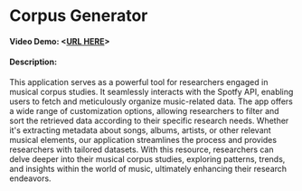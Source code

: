 # Corpus Generator

#### Video Demo:  <[URL HERE](https://youtu.be/1uwH6bPe1wo)>

#### Description:

This application serves as a powerful tool for researchers engaged in musical corpus studies. It seamlessly interacts with the Spotfy API, enabling users to fetch and meticulously organize music-related data. The app offers a wide range of customization options, allowing researchers to filter and sort the retrieved data according to their specific research needs. Whether it's extracting metadata about songs, albums, artists, or other relevant musical elements, our application streamlines the process and provides researchers with tailored datasets. With this resource, researchers can delve deeper into their musical corpus studies, exploring patterns, trends, and insights within the world of music, ultimately enhancing their research endeavors.


